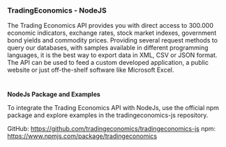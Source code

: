 
### TradingEconomics - NodeJS

The Trading Economics API provides you with direct access to 300.000 economic indicators, exchange rates, stock market indexes, government bond yields and commodity prices. Providing several request methods to query our databases, with samples available in different programming languages, it is the best way to export data in XML, CSV or JSON format. The API can be used to feed a custom developed application, a public website or just off-the-shelf software like Microsoft Excel.

#

**NodeJs Package and Examples**

To integrate the Trading Economics API with NodeJs, use the official npm package and explore examples in the tradingeconomics-js repository.

GitHub: https://github.com/tradingeconomics/tradingeconomics-js
npm: https://www.npmjs.com/package/tradingeconomics